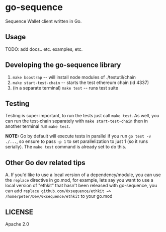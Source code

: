 go-sequence
===========

Sequence Wallet client written in Go.


## Usage

TODO: add docs.. etc. examples, etc.

## Developing the go-sequence library

1. `make boostrap` -- will install node modules of ./testutil/chain
2. `make start-test-chain` -- starts the test ethereum chain (id 4337)
3. (in a separate terminal) `make test` -- runs test suite


## Testing

Testing is super important, to run the tests just call `make test`. As well, you can
run the test-chain separately with `make start-test-chain` then in another terminal run `make test`.

**NOTE:** Go by default will execute tests in parallel if you run `go test -v ./...`, so ensure to pass `-p 1`
to set parallelization to just 1 (so it runs serially). The `make test` command is already set to do this.


## Other Go dev related tips

A. If you'd like to use a local version of a dependency/module, you can use the `replace` directive in go.mod,
for example, lets say you want to use a local version of "ethkit" that hasn't been released with go-sequence,
you can add `replace github.com/0xsequence/ethkit => /home/peter/Dev/0xsequence/ethkit` to your go.mod


## LICENSE

Apache 2.0
